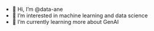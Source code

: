 - 👋 Hi, I’m @data-ane
- 👀 I’m interested in machine learning and data science
- 🌱 I’m currently learning more about GenAI

<!---
data-ane/data-ane is a ✨ special ✨ repository because its `README.md` (this file) appears on your GitHub profile.
You can click the Preview link to take a look at your changes.
--->
